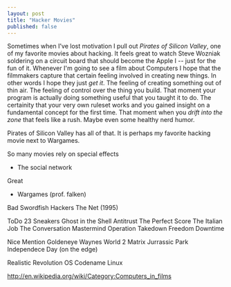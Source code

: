 ```yaml
---
layout: post
title: "Hacker Movies"
published: false
---
```


Sometimes when I've lost motivation I pull out *Pirates of Silicon Valley*, one of my favorite movies about hacking.
It feels great to watch Steve Wozniak soldering on a circuit board that should become the Apple I -- just for the fun of it.
Whenever I'm going to see a film about Computers I hope that the filmmakers capture that certain feeling involved in creating new things. In other words I hope they just *get it*. The feeling of creating something out of thin air. The feeling of control over the thing you build. That moment your program is actually doing something useful that you taught it to do. The certainity that your very own ruleset works and you gained insight on a fundamental concept for the first time. That moment when you *drift into the zone* that feels like a rush. Maybe even some healthy nerd humor. 

Pirates of Silicon Valley has all of that. It is perhaps my favorite
hacking movie next to Wargames.

So many movies rely on special effects

- The social network


Great
- Wargames (prof. falken)

Bad
Swordfish
Hackers
The Net (1995)

ToDo
23
Sneakers
Ghost in the Shell
Antitrust
The Perfect Score
The Italian Job
The Conversation
Mastermind
Operation Takedown
Freedom Downtime

Nice Mention
Goldeneye
Waynes World 2
Matrix
Jurrassic Park
Independece Day (on the edge)

Realistic
Revolution OS
Codename Linux

http://en.wikipedia.org/wiki/Category:Computers_in_films
	
